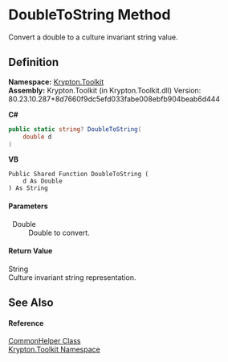 # DoubleToString Method


Convert a double to a culture invariant string value.



## Definition
**Namespace:** <a href="79d2eac2-21f4-54ff-7552-b20c33c30600.md">Krypton.Toolkit</a>  
**Assembly:** Krypton.Toolkit (in Krypton.Toolkit.dll) Version: 80.23.10.287+8d7660f9dc5efd033fabe008ebfb904beab6d444

**C#**
``` C#
public static string? DoubleToString(
	double d
)
```
**VB**
``` VB
Public Shared Function DoubleToString ( 
	d As Double
) As String
```



#### Parameters
<dl><dt>  Double</dt><dd>Double to convert.</dd></dl>

#### Return Value
String  
Culture invariant string representation.

## See Also


#### Reference
<a href="13744a42-834d-93cd-437f-a5a616717068.md">CommonHelper Class</a>  
<a href="79d2eac2-21f4-54ff-7552-b20c33c30600.md">Krypton.Toolkit Namespace</a>  
